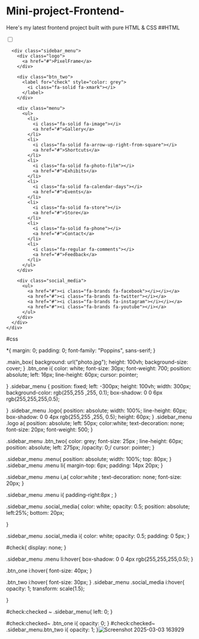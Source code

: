 # Mini-project-Frontend-
Here's my latest frontend project built with pure HTML &amp; CSS
##HTML
<!DOCTYPE html>
<html lang="en">
  <head>
    <meta charset="UTF-8" />
    <meta http-equiv="X-UA-Compatible" content="IE=edge" />
    <meta name="viewport" content="width=device-width, initial-scale=1.0" />
    <title>CSS Project</title>
    <link rel="preconnect" href="https://fonts.googleapis.com" />
    <link rel="preconnect" href="https://fonts.gstatic.com" crossorigin />
    <link
      href="https://fonts.googleapis.com/css2?family=Poppins&display=swap"
      rel="stylesheet"
    />
    <link rel="stylesheet" href="style.css"/>
    <link
      rel="stylesheet"
      href="https://cdnjs.cloudflare.com/ajax/libs/font-awesome/6.4.0/css/all.min.css" 
    />
    <a src="photo.jpg" alt="photography"></a>
  </head>
  <body>
    <div class="main_box">
      <input type="checkbox" id="check" />
      <div class="btn_one">
        <label for="check" style="color: white">
          <i class="fa-solid fa-bars"></i>
        </label>
      </div>

      <div class="sidebar_menu">
        <div class="logo">
          <a href="#">PixelFrame</a>
        </div>

        <div class="btn_two">
          <label for="check" style="color: grey">
            <i class="fa-solid fa-xmark"></i>
          </label>
        </div>

        <div class="menu">
          <ul>
            <li>
              <i class="fa-solid fa-image"></i>
              <a href="#">Gallery</a>
            </li>
            <li>
              <i class="fa-solid fa-arrow-up-right-from-square"></i>
              <a href="#">Shortcuts</a>
            </li>
            <li>
              <i class="fa-solid fa-photo-film"></i>
              <a href="#">Exhibits</a>
            </li>
            <li>
              <i class="fa-solid fa-calendar-days"></i>
              <a href="#">Events</a>
            </li>
            <li>
              <i class="fa-solid fa-store"></i>
              <a href="#">Store</a>
            </li>
            <li>
              <i class="fa-solid fa-phone"></i>
              <a href="#">Contact</a>
            </li>
            <li>
              <i class="fa-regular fa-comments"></i>
              <a href="#">Feedback</a>
            </li>
          </ul>
        </div>

        <div class="social_media">
          <ul>
            <a href="#"><i class="fa-brands fa-facebook"></i></i></a>
            <a href="#"><i class="fa-brands fa-twitter"></i></a>
            <a href="#"><i class="fa-brands fa-instagram"></i></i></a>
            <a href="#"><i class="fa-brands fa-youtube"></i></a>
          </ul>
        </div>
      </div>
    </div>
  </body>
</html>


#css

*{
    margin: 0;
    padding: 0;
    font-family: "Poppins", sans-serif;
}

.main_box{
    background: url("photo.jpg");
    height: 100vh;
    background-size: cover;
}
.btn_one i{
    color: white;
    font-size: 30px;
    font-weight: 700;
    position: absolute;
    left: 16px;
    line-height: 60px;
    cursor: pointer;

}
.sidebar_menu {
    position: fixed;
   left: -300px;
   height: 100vh;
   width: 300px;
   background-color: rgb(255,255 ,255, 0.1);
   box-shadow: 0 0 6px rgb(255,255,255,0.5);
   
}
.sidebar_menu .logo{
    position: absolute;
    width: 100%;
    line-height: 60px;
    box-shadow: 0 0 4px rgb(255,255 ,255, 0.5);
    height: 60px;
}
.sidebar_menu .logo a{
    position: absolute;
    left: 50px;
    color:white;
    text-decoration: none;
    font-size: 20px;
    font-weight: 500;
}

.sidebar_menu .btn_two{
    color: grey;
    font-size: 25px ;
    line-height: 60px;
    position: absolute;
    left: 275px;
    /opacity: 0;/
    cursor: pointer;
}

.sidebar_menu .menu{
    position: absolute;
    width: 100%;
    top: 80px;
}
.sidebar_menu .menu li{
    margin-top: 6px;
    padding: 14px 20px;
}

.sidebar_menu .menu i,a{
    color:white ;
    text-decoration: none;
    font-size: 20px;
}

.sidebar_menu .menu i{
    padding-right:8px ;
}

.sidebar_menu .social_media{
    color: white;
    opacity: 0.5;
    position: absolute;
    left:25%;
    bottom: 20px;

}

.sidebar_menu .social_media i{
    color: white;
    opacity: 0.5;
    padding: 0 5px;
}

#check{
    display: none;
}

.sidebar_menu .menu li:hover{
    box-shadow: 0 0 4px rgb(255,255,255,0.5);
}

.btn_one i:hover{
    font-size: 40px;
}

.btn_two i:hover{
    font-size: 30px;
} 
.sidebar_menu .social_media i:hover{
    opacity: 1;
    transform: scale(1.5);

}

#check:checked ~ .sidebar_menu{
    left: 0;
}

#check:checked~ .btn_one i{
    opacity: 0;
}
#check:checked~  .sidebar_menu.btn_two i{
    opacity: 1;
}![Screenshot 2025-03-03 163929](https://github.com/user-attachments/assets/b3f76911-bb2d-442e-aba3-5bb7ac4891a6)
